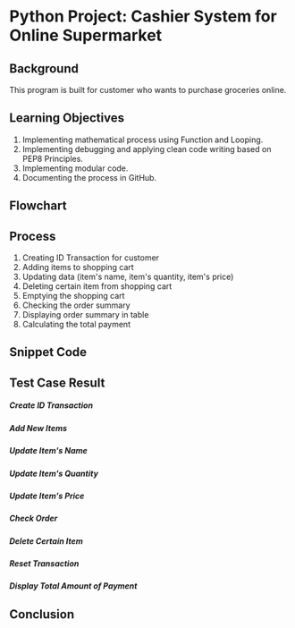# Python Project: Cashier System for Online Supermarket

## Background
This program is built for customer who wants to purchase groceries online.

## Learning Objectives
1. Implementing mathematical process using Function and Looping.
2. Implementing debugging and applying clean code writing based on PEP8 Principles.
3. Implementing modular code.
4. Documenting the process in GitHub.

## Flowchart

## Process
1. Creating ID Transaction for customer
2. Adding items to shopping cart
3. Updating data (item's name, item's quantity, item's price)
4. Deleting certain item from shopping cart
5. Emptying the shopping cart
6. Checking the order summary
7. Displaying order summary in table
8. Calculating the total payment

## Snippet Code

## Test Case Result
##### Create ID Transaction
##### Add New Items
##### Update Item's Name
##### Update Item's Quantity
##### Update Item's Price
##### Check Order
##### Delete Certain Item
##### Reset Transaction
##### Display Total Amount of Payment


## Conclusion

